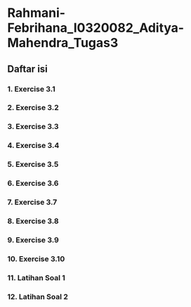 # Rahmani-Febrihana_I0320082_Aditya-Mahendra_Tugas3

## Daftar isi

### 1. Exercise 3.1
### 2. Exercise 3.2
### 3. Exercise 3.3
### 4. Exercise 3.4
### 5. Exercise 3.5
### 6. Exercise 3.6
### 7. Exercise 3.7
### 8. Exercise 3.8
### 9. Exercise 3.9
### 10. Exercise 3.10
### 11. Latihan Soal 1
### 12. Latihan Soal 2 